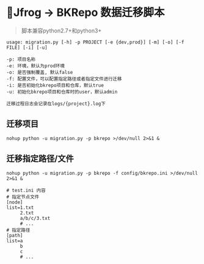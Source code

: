 # Jfrog -> BKRepo 数据迁移脚本

> 脚本兼容python2.7+和python3+

```
usage: migration.py [-h] -p PROJECT [-e {dev,prod}] [-m] [-o] [-f FILE] [-i] [-u]

-p: 项目名称
-e: 环境，默认为prod环境
-o: 是否强制覆盖, 默认false
-f: 配置文件，可以配置指定路径或者指定文件进行迁移
-i: 是否初始化bkrepo项目和仓库，默认true
-u: 初始化bkrepo项目和仓库时的user，默认admin

迁移过程日志会记录在logs/{project}.log下
```

## 迁移项目
```
nohup python -u migration.py -p bkrepo >/dev/null 2>&1 &
```

## 迁移指定路径/文件
```
nohup python -u migration.py -p bkrepo -f config/bkrepo.ini >/dev/null 2>&1 &

# test.ini 内容
# 指定节点文件
[node]
list=1.txt
     2.txt
     a/b/c/3.txt
     # ...
# 指定路径
[path]
list=a
     b
     c
     # ...
```
